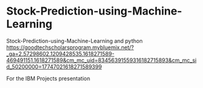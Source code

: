 # Stock-Prediction-using-Machine-Learning
Stock-Prediction-using-Machine-Learning and python 
https://goodtechscholarsprogram.mybluemix.net/?_ga=2.57298602.1209428535.1618271589-469491151.1618271589&cm_mc_uid=83456391559316182715893&cm_mc_sid_50200000=17747021618271589399


For the IBM Projects presentation 
